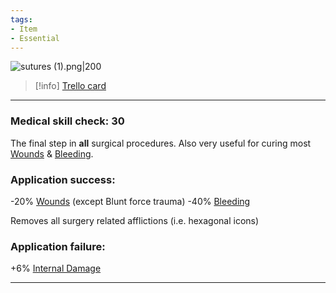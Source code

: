 ```yaml
---
tags:
- Item
- Essential
---
```


![sutures (1).png\|200](/Items/Sutures%20-%20Attachments/6718845db30472d958dd7bbd.png)

> [!info] [Trello card](https://trello.com/c/W3gipJ9T/66-sutures)

---

### Medical skill check: 30

The final step in **all** surgical procedures. Also very useful for curing most [Wounds](../Any%20bodypart/archived/Wounds.md) & [Bleeding](../Any%20bodypart/Bleeding.md).

### Application success:

\-20% [Wounds](../Any%20bodypart/archived/Wounds.md) (except Blunt force trauma)
\-40% [Bleeding](../Any%20bodypart/Bleeding.md)

Removes all surgery related afflictions (i.e. hexagonal icons)

### Application failure:

\+6% [Internal Damage](../Any%20bodypart/archived/Internal%20Damage.md)

---

